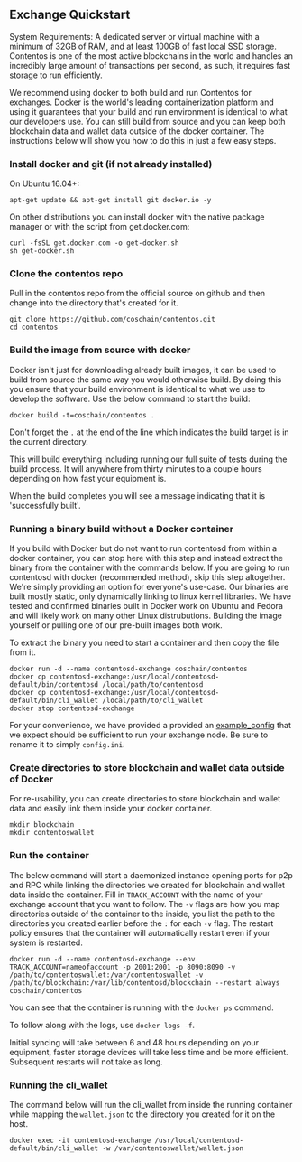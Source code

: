 Exchange Quickstart
-------------------

System Requirements: A dedicated server or virtual machine with a minimum of 32GB of RAM, and at least 100GB of fast local SSD storage. Contentos is one of the most active blockchains in the world and handles an incredibly large amount of transactions per second, as such, it requires fast storage to run efficiently.

We recommend using docker to both build and run Contentos for exchanges. Docker is the world's leading containerization platform and using it guarantees that your build and run environment is identical to what our developers use. You can still build from source and you can keep both blockchain data and wallet data outside of the docker container. The instructions below will show you how to do this in just a few easy steps.

### Install docker and git (if not already installed)

On Ubuntu 16.04+:
```
apt-get update && apt-get install git docker.io -y
```

On other distributions you can install docker with the native package manager or with the script from get.docker.com:
```
curl -fsSL get.docker.com -o get-docker.sh
sh get-docker.sh
```

### Clone the contentos repo

Pull in the contentos repo from the official source on github and then change into the directory that's created for it.
```
git clone https://github.com/coschain/contentos.git
cd contentos
```

### Build the image from source with docker

Docker isn't just for downloading already built images, it can be used to build from source the same way you would otherwise build. By doing this you ensure that your build environment is identical to what we use to develop the software. Use the below command to start the build:

```
docker build -t=coschain/contentos .
```

Don't forget the `.` at the end of the line which indicates the build target is in the current directory.

This will build everything including running our full suite of tests during the build process. It will anywhere from thirty minutes to a couple hours depending on how fast your equipment is.

When the build completes you will see a message indicating that it is 'successfully built'.


### Running a binary build without a Docker container

If you build with Docker but do not want to run contentosd from within a docker container, you can stop here with this step and instead extract the binary from the container with the commands below. If you are going to run contentosd with docker (recommended method), skip this step altogether. We're simply providing an option for everyone's use-case. Our binaries are built mostly static, only dynamically linking to linux kernel libraries. We have tested and confirmed binaries built in Docker work on Ubuntu and Fedora and will likely work on many other Linux distrubutions. Building the image yourself or pulling one of our pre-built images both work.

To extract the binary you need to start a container and then copy the file from it.

```
docker run -d --name contentosd-exchange coschain/contentos
docker cp contentosd-exchange:/usr/local/contentosd-default/bin/contentosd /local/path/to/contentosd
docker cp contentosd-exchange:/usr/local/contentosd-default/bin/cli_wallet /local/path/to/cli_wallet
docker stop contentosd-exchange
```

For your convenience, we have provided a provided an [example\_config](example\_config.ini) that we expect should be sufficient to run your exchange node. Be sure to rename it to simply `config.ini`.

### Create directories to store blockchain and wallet data outside of Docker

For re-usability, you can create directories to store blockchain and wallet data and easily link them inside your docker container.

```
mkdir blockchain
mkdir contentoswallet
```

### Run the container

The below command will start a daemonized instance opening ports for p2p and RPC  while linking the directories we created for blockchain and wallet data inside the container. Fill in `TRACK_ACCOUNT` with the name of your exchange account that you want to follow. The `-v` flags are how you map directories outside of the container to the inside, you list the path to the directories you created earlier before the `:` for each `-v` flag. The restart policy ensures that the container will automatically restart even if your system is restarted.

```
docker run -d --name contentosd-exchange --env TRACK_ACCOUNT=nameofaccount -p 2001:2001 -p 8090:8090 -v /path/to/contentoswallet:/var/contentoswallet -v /path/to/blockchain:/var/lib/contentosd/blockchain --restart always coschain/contentos
```

You can see that the container is running with the `docker ps` command.

To follow along with the logs, use `docker logs -f`.

Initial syncing will take between 6 and 48 hours depending on your equipment, faster storage devices will take less time and be more efficient. Subsequent restarts will not take as long.

### Running the cli_wallet

The command below will run the cli_wallet from inside the running container while mapping the `wallet.json` to the directory you created for it on the host.

```
docker exec -it contentosd-exchange /usr/local/contentosd-default/bin/cli_wallet -w /var/contentoswallet/wallet.json
```
